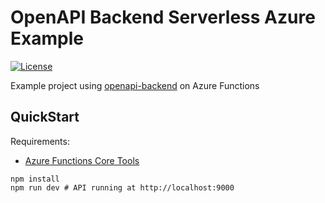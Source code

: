 # OpenAPI Backend Serverless Azure Example
[![License](http://img.shields.io/:license-mit-blue.svg)](http://anttiviljami.mit-license.org)

Example project using [openapi-backend](backend) on Azure Functions

## QuickStart

Requirements:
- [Azure Functions Core Tools](https://github.com/Azure/azure-functions-core-tools)

```
npm install
npm run dev # API running at http://localhost:9000
```

